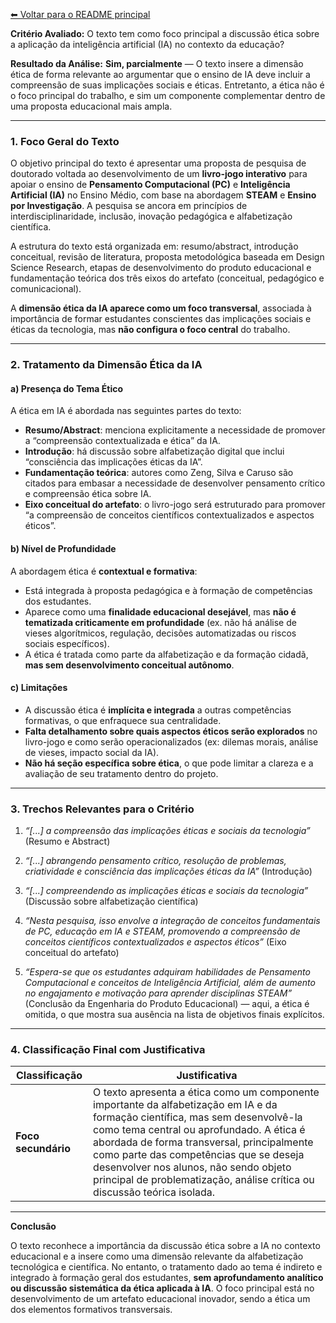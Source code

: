 [⬅ Voltar para o README principal](./README.md)

**Critério Avaliado:**
O texto tem como foco principal a discussão ética sobre a aplicação da inteligência artificial (IA) no contexto da educação?

**Resultado da Análise:**
**Sim, parcialmente** — O texto insere a dimensão ética de forma relevante ao argumentar que o ensino de IA deve incluir a compreensão de suas implicações sociais e éticas. Entretanto, a ética não é o foco principal do trabalho, e sim um componente complementar dentro de uma proposta educacional mais ampla.

---

### 1. Foco Geral do Texto

O objetivo principal do texto é apresentar uma proposta de pesquisa de doutorado voltada ao desenvolvimento de um **livro-jogo interativo** para apoiar o ensino de **Pensamento Computacional (PC)** e **Inteligência Artificial (IA)** no Ensino Médio, com base na abordagem **STEAM** e **Ensino por Investigação**. A pesquisa se ancora em princípios de interdisciplinaridade, inclusão, inovação pedagógica e alfabetização científica.

A estrutura do texto está organizada em: resumo/abstract, introdução conceitual, revisão de literatura, proposta metodológica baseada em Design Science Research, etapas de desenvolvimento do produto educacional e fundamentação teórica dos três eixos do artefato (conceitual, pedagógico e comunicacional).

A **dimensão ética da IA aparece como um foco transversal**, associada à importância de formar estudantes conscientes das implicações sociais e éticas da tecnologia, mas **não configura o foco central** do trabalho.

---

### 2. Tratamento da Dimensão Ética da IA

#### a) **Presença do Tema Ético**

A ética em IA é abordada nas seguintes partes do texto:

* **Resumo/Abstract**: menciona explicitamente a necessidade de promover a “compreensão contextualizada e ética” da IA.
* **Introdução**: há discussão sobre alfabetização digital que inclui “consciência das implicações éticas da IA”.
* **Fundamentação teórica**: autores como Zeng, Silva e Caruso são citados para embasar a necessidade de desenvolver pensamento crítico e compreensão ética sobre IA.
* **Eixo conceitual do artefato**: o livro-jogo será estruturado para promover “a compreensão de conceitos científicos contextualizados e aspectos éticos”.

#### b) **Nível de Profundidade**

A abordagem ética é **contextual e formativa**:

* Está integrada à proposta pedagógica e à formação de competências dos estudantes.
* Aparece como uma **finalidade educacional desejável**, mas **não é tematizada criticamente em profundidade** (ex. não há análise de vieses algorítmicos, regulação, decisões automatizadas ou riscos sociais específicos).
* A ética é tratada como parte da alfabetização e da formação cidadã, **mas sem desenvolvimento conceitual autônomo**.

#### c) **Limitações**

* A discussão ética é **implícita e integrada** a outras competências formativas, o que enfraquece sua centralidade.
* **Falta detalhamento sobre quais aspectos éticos serão explorados** no livro-jogo e como serão operacionalizados (ex: dilemas morais, análise de vieses, impacto social da IA).
* **Não há seção específica sobre ética**, o que pode limitar a clareza e a avaliação de seu tratamento dentro do projeto.

---

### 3. Trechos Relevantes para o Critério

1. *“\[...] a compreensão das implicações éticas e sociais da tecnologia”* (Resumo e Abstract)

2. *“\[...] abrangendo pensamento crítico, resolução de problemas, criatividade e consciência das implicações éticas da IA”* (Introdução)

3. *“\[...] compreendendo as implicações éticas e sociais da tecnologia”* (Discussão sobre alfabetização científica)

4. *“Nesta pesquisa, isso envolve a integração de conceitos fundamentais de PC, educação em IA e STEAM, promovendo a compreensão de conceitos científicos contextualizados e aspectos éticos”* (Eixo conceitual do artefato)

5. *“Espera-se que os estudantes adquiram habilidades de Pensamento Computacional e conceitos de Inteligência Artificial, além de aumento no engajamento e motivação para aprender disciplinas STEAM”* (Conclusão da Engenharia do Produto Educacional) — aqui, a ética é omitida, o que mostra sua ausência na lista de objetivos finais explícitos.

---

### 4. Classificação Final com Justificativa

| **Classificação**   | **Justificativa**                                                                                                                                                                                                                                                                                                                                                                       |
| ------------------- | --------------------------------------------------------------------------------------------------------------------------------------------------------------------------------------------------------------------------------------------------------------------------------------------------------------------------------------------------------------------------------------- |
| **Foco secundário** | O texto apresenta a ética como um componente importante da alfabetização em IA e da formação científica, mas sem desenvolvê-la como tema central ou aprofundado. A ética é abordada de forma transversal, principalmente como parte das competências que se deseja desenvolver nos alunos, não sendo objeto principal de problematização, análise crítica ou discussão teórica isolada. |

---

**Conclusão**

O texto reconhece a importância da discussão ética sobre a IA no contexto educacional e a insere como uma dimensão relevante da alfabetização tecnológica e científica. No entanto, o tratamento dado ao tema é indireto e integrado à formação geral dos estudantes, **sem aprofundamento analítico ou discussão sistemática da ética aplicada à IA**. O foco principal está no desenvolvimento de um artefato educacional inovador, sendo a ética um dos elementos formativos transversais.
